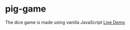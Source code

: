 # pig-game
The dice game is made using vanilla JavaScript
  <a href="https://abbas-roholamin-dice-game.netlify.app/" target="_blank">
    Live Demo
  </a>
